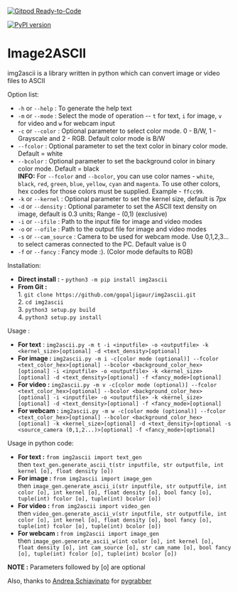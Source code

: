 [![Gitpod Ready-to-Code](https://img.shields.io/badge/Gitpod-Ready--to--Code-blue?logo=gitpod)](https://gitpod.io/#https://github.com/gopaljigaur/img2ascii) 

[![PyPI version](https://badge.fury.io/py/img2ascii.svg)](https://badge.fury.io/py/img2ascii) 
# Image2ASCII

img2ascii is a library written in python which can convert image or video files to ASCII

Option list:

- `-h` or `--help`       : To generate the help text
- `-m` or `--mode`       : Select the mode of operation -- `t` for text, `i` for image, `v` for video and `w` for webcam input
- `-c` or `--color`      : Optional parameter to select color mode. 0 - B/W, 1 - Grayscale and 2 - RGB. Default color mode is B/W
- `--fcolor`             : Optional parameter to set the text color in binary color mode. Default = white
- `--bcolor`             : Optional parameter to set the background color in binary color mode. Default = black<br>
<b>INFO:</b> For `--fcolor` and `--bcolor`, you can use color names - `white`, `black`, `red`, `green`, `blue`, `yellow`, `cyan` and `magenta`. To use other colors, hex codes for those colors must be supplied. Example - `ffcc99`.
- `-k` or `--kernel`     : Optional parameter to set the kernel size, default is 7px
- `-d` or `--density`    : Optional parameter to set the ASCII text density on image, default is 0.3 units; Range - (0,1) (exclusive)
- `-i` or `--ifile`      : Path to the input file for image and video modes
- `-o` or `--ofile`      : Path to the output file for image and video modes
- `-s` or `--cam_source` : Camera to be used for webcam mode. Use 0,1,2,3... to select cameras connected to the PC. Default value is 0
- `-f` or `--fancy`      : Fancy mode :). (Color mode defaults to RGB)

Installation:
- <b>Direct install : </b>
<t>- `python3 -m pip install img2ascii`
- <b>From Git : </b><br>
<t>1. `git clone https://github.com/gopaljigaur/img2ascii.git`<br>
<t>2. `cd img2ascii`<br>
<t>3. `python3 setup.py build`<br>
<t>4. `python3 setup.py install`

Usage :

- <b>For text</b> : `img2ascii.py -m t -i <inputfile> -o <outputfile> -k <kernel_size>[optional] -d <text_density>[optional]`
- <b>For image :</b> `img2ascii.py -m i -c[color mode (optional)] --fcolor <text_color_hex>[optional] --bcolor <background_color_hex>[optional] -i <inputfile> -o <outputfile> -k <kernel_size>[optional] -d <text_density>[optional] -f <fancy_mode>[optional]`
- <b>For video :</b> `img2ascii.py -m v -c[color mode (optional)] --fcolor <text_color_hex>[optional] --bcolor <background_color_hex>[optional] -i <inputfile> -o <outputfile> -k <kernel_size>[optional] -d <text_density>[optional] -f <fancy_mode>[optional]`
- <b>For webcam :</b> `img2ascii.py -m w -c[color mode (optional)] --fcolor <text_color_hex>[optional] --bcolor <background_color_hex>[optional] -k <kernel_size>[optional] -d <text_density>[optional -s <source_camera (0,1,2...)>[optional] -f <fancy_mode>[optional]`

Usage in python code:

- <b>For text :</b> `from img2ascii import text_gen`<br> 
<t>then `text_gen.generate_ascii_t(str inputfile, str outputfile, int kernel [o], float density [o])`<br>
- <b>For image :</b> `from img2ascii import image_gen`<br> 
<t>then `image_gen.generate_ascii_i(str inputfile, str outputfile, int color [o], int kernel [o], float density [o], bool fancy [o], tuple(int) fcolor [o], tuple(int) bcolor [o])`<br>
- <b>For video :</b> `from img2ascii import video_gen`<br> 
<t>then `video_gen.generate_ascii_v(str inputfile, str outputfile, int color [o], int kernel [o], float density [o], bool fancy [o], tuple(int) fcolor [o], tuple(int) bcolor [o])`<br>
- <b>For webcam :</b> `from img2ascii import image_gen`<br> 
<t>then `image_gen.generate_ascii_w(int color [o], int kernel [o], float density [o], int cam_source [o], str cam_name [o], bool fancy [o], tuple(int) fcolor [o], tuple(int) bcolor [o])`

<b>NOTE :</b> Parameters followed by [o] are optional

Also, thanks to [Andrea Schiavinato](https://github.com/bunkahle) for [pygrabber](https://github.com/bunkahle/pygrabber)

